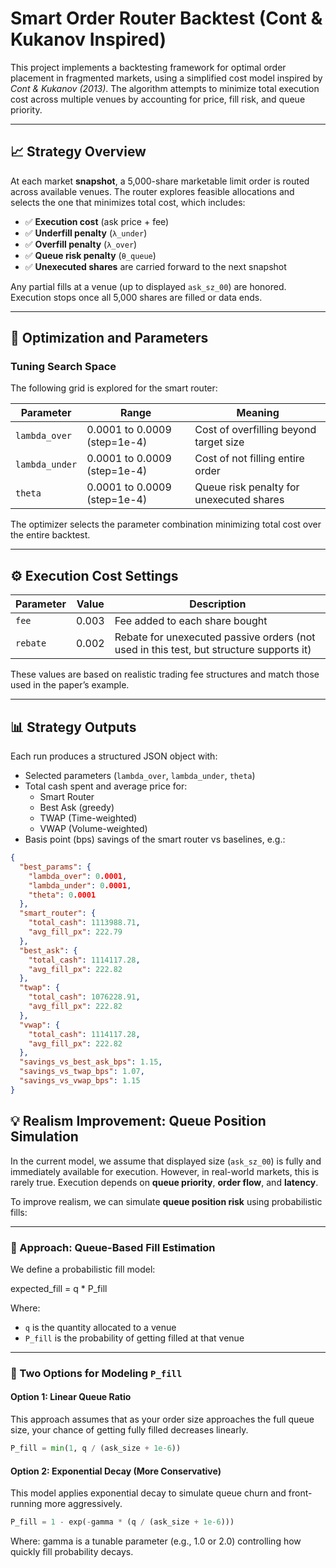 # Smart Order Router Backtest (Cont & Kukanov Inspired)

This project implements a backtesting framework for optimal order placement in fragmented markets, using a simplified cost model inspired by *Cont & Kukanov (2013)*. The algorithm attempts to minimize total execution cost across multiple venues by accounting for price, fill risk, and queue priority.

---

## 📈 Strategy Overview

At each market **snapshot**, a 5,000-share marketable limit order is routed across available venues. The router explores feasible allocations and selects the one that minimizes total cost, which includes:

- ✅ **Execution cost** (ask price + fee)
- ✅ **Underfill penalty** (`λ_under`)
- ✅ **Overfill penalty** (`λ_over`)
- ✅ **Queue risk penalty** (`θ_queue`)
- ✅ **Unexecuted shares** are carried forward to the next snapshot

Any partial fills at a venue (up to displayed `ask_sz_00`) are honored. Execution stops once all 5,000 shares are filled or data ends.

---

## 🧠 Optimization and Parameters

### Tuning Search Space

The following grid is explored for the smart router:

| Parameter     | Range                    | Meaning                                 |
|---------------|---------------------------|------------------------------------------|
| `lambda_over` | 0.0001 to 0.0009 (step=1e-4) | Cost of overfilling beyond target size   |
| `lambda_under`| 0.0001 to 0.0009 (step=1e-4) | Cost of not filling entire order         |
| `theta`       | 0.0001 to 0.0009 (step=1e-4) | Queue risk penalty for unexecuted shares |

The optimizer selects the parameter combination minimizing total cost over the entire backtest.

---

## ⚙️ Execution Cost Settings

| Parameter | Value  | Description              |
|-----------|--------|--------------------------|
| `fee`     | 0.003  | Fee added to each share bought |
| `rebate`  | 0.002  | Rebate for unexecuted passive orders (not used in this test, but structure supports it) |

These values are based on realistic trading fee structures and match those used in the paper’s example.

---

## 📊 Strategy Outputs

Each run produces a structured JSON object with:

- Selected parameters (`lambda_over`, `lambda_under`, `theta`)
- Total cash spent and average price for:
  - Smart Router
  - Best Ask (greedy)
  - TWAP (Time-weighted)
  - VWAP (Volume-weighted)
- Basis point (bps) savings of the smart router vs baselines, e.g.:

```json
{
  "best_params": {
    "lambda_over": 0.0001,
    "lambda_under": 0.0001,
    "theta": 0.0001
  },
  "smart_router": {
    "total_cash": 1113988.71,
    "avg_fill_px": 222.79
  },
  "best_ask": {
    "total_cash": 1114117.28,
    "avg_fill_px": 222.82
  },
  "twap": {
    "total_cash": 1076228.91,
    "avg_fill_px": 222.82
  },
  "vwap": {
    "total_cash": 1114117.28,
    "avg_fill_px": 222.82
  },
  "savings_vs_best_ask_bps": 1.15,
  "savings_vs_twap_bps": 1.07,
  "savings_vs_vwap_bps": 1.15
}
```
## 💡 Realism Improvement: Queue Position Simulation

In the current model, we assume that displayed size (`ask_sz_00`) is fully and immediately available for execution. However, in real-world markets, this is rarely true. Execution depends on **queue priority**, **order flow**, and **latency**.

To improve realism, we can simulate **queue position risk** using probabilistic fills:

---

### 🔢 Approach: Queue-Based Fill Estimation

We define a probabilistic fill model:

expected_fill = q * P_fill


Where:
- `q` is the quantity allocated to a venue
- `P_fill` is the probability of getting filled at that venue

---

### 🧮 Two Options for Modeling `P_fill`

#### Option 1: Linear Queue Ratio

This approach assumes that as your order size approaches the full queue size, your chance of getting fully filled decreases linearly.

```python
P_fill = min(1, q / (ask_size + 1e-6))
````

#### Option 2: Exponential Decay (More Conservative)
This model applies exponential decay to simulate queue churn and front-running more aggressively.
```python
P_fill = 1 - exp(-gamma * (q / (ask_size + 1e-6)))
```
Where:
gamma is a tunable parameter (e.g., 1.0 or 2.0) controlling how quickly fill probability decays.
